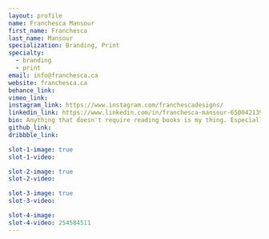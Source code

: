 ```yaml
---
layout: profile
name: Franchesca Mansour
first_name: Franchesca
last_name: Mansour
specialization: Branding, Print
specialty:
  - branding
  - print
email: info@franchesca.ca
website: franchesca.ca
behance_link:
vimeo_link:
instagram_link: https://www.instagram.com/franchescadesigns/
linkedin_link: https://www.linkedin.com/in/franchesca-mansour-650042139/
bio: Anything that doesn't require reading books is my thing. Especially Graphic Design. Let me build your brand and let's make it real big!
github_link:
dribbble_link:

slot-1-image: true
slot-1-video:

slot-2-image: true
slot-2-video:

slot-3-image: true
slot-3-video:

slot-4-image:
slot-4-video: 254584511
---
```

